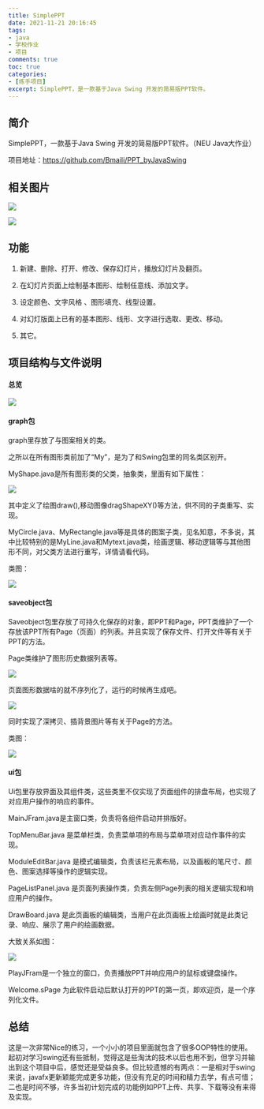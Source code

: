```yaml
---
title: SimplePPT
date: 2021-11-21 20:16:45
tags:
- java
- 学校作业
- 项目
comments: true
toc: true
categories:
- [练手项目]
excerpt: SimplePPT，是一款基于Java Swing 开发的简易版PPT软件。
---
```


## 简介

SimplePPT，一款基于Java Swing 开发的简易版PPT软件。（NEU Java大作业）

项目地址：https://github.com/Bmaili/PPT_byJavaSwing



## 相关图片

![](http://bmalimarkdown.oss-cn-beijing.aliyuncs.com/img/IqMFsI.md.png)



![](http://bmalimarkdown.oss-cn-beijing.aliyuncs.com/img/image-20220301185743268.png)



## 功能

1.  新建、删除、打开、修改、保存幻灯片，播放幻灯片及翻页。

2.  在幻灯片页面上绘制基本图形、绘制任意线、添加文字。

3. 设定颜色、文字风格 、图形填充、线型设置。

4. 对幻灯版面上已有的基本图形、线形、文字进行选取、更改、移动。

5. 其它。

   

## 项目结构与文件说明

#### 总览

![](http://bmalimarkdown.oss-cn-beijing.aliyuncs.com/img/image-20220301190253235.png)



#### graph包

graph里存放了与图案相关的类。

之所以在所有图形类前加了“My”，是为了和Swing包里的同名类区别开。

MyShape.java是所有图形类的父类，抽象类，里面有如下属性：

![](http://bmalimarkdown.oss-cn-beijing.aliyuncs.com/img/clip_image002.jpg)

其中定义了绘图draw(),移动图像dragShapeXY()等方法，供不同的子类重写、实现。



MyCircle.java、MyRectangle.java等是具体的图案子类，见名知意，不多说，其中比较特别的是MyLine.java和Mytext.java类，绘画逻辑、移动逻辑等与其他图形不同，对父类方法进行重写，详情请看代码。

类图：

![](http://bmalimarkdown.oss-cn-beijing.aliyuncs.com/img/clip_image004.jpg)

 

#### saveobject包

Saveobject包里存放了可持久化保存的对象，即PPT和Page，PPT类维护了一个存放该PPT所有Page（页面）的列表。并且实现了保存文件、打开文件等有关于PPT的方法。

Page类维护了图形历史数据列表等。

![](http://bmalimarkdown.oss-cn-beijing.aliyuncs.com/img/clip_image006.jpg)

页面图形数据啥的就不序列化了，运行的时候再生成吧。

![](http://bmalimarkdown.oss-cn-beijing.aliyuncs.com/img/clip_image008.jpg)

同时实现了深拷贝、插背景图片等有关于Page的方法。

类图：

![](http://bmalimarkdown.oss-cn-beijing.aliyuncs.com/img/clip_image010.jpg)

 

#### ui包

Ui包里存放界面及其组件类，这些类里不仅实现了页面组件的排盘布局，也实现了对应用户操作的响应的事件。

MainJFram.java是主窗口类，负责将各组件启动并排版好。

TopMenuBar.java 是菜单栏类，负责菜单项的布局与菜单项对应动作事件的实现。

ModuleEditBar.java 是模式编辑类，负责该栏元素布局，以及画板的笔尺寸、颜色、图案选择等操作的逻辑实现。

PageListPanel.java 是页面列表操作类，负责左侧Page列表的相关逻辑实现和响应用户的操作。

DrawBoard.java 是此页画板的编辑类，当用户在此页画板上绘画时就是此类记录、响应、展示了用户的绘画数据。

大致关系如图：



![](http://bmalimarkdown.oss-cn-beijing.aliyuncs.com/img/image-20220301200737371.png)

 

PlayJFram是一个独立的窗口，负责播放PPT并响应用户的鼠标或键盘操作。

Welcome.sPage 为此软件启动后默认打开的PPT的第一页，即欢迎页，是一个序列化文件。

 


## 总结

这是一次非常Nice的练习，一个小小的项目里面就包含了很多OOP特性的使用。起初对学习swing还有些抵制，觉得这是些淘汰的技术以后也用不到，但学习并输出到这个项目中后，感觉还是受益良多。但比较遗憾的有两点：一是相对于swing来说，javafx更新颖能完成更多功能，但没有充足的时间和精力去学，有点可惜；二也是时间不够，许多当初计划完成的功能例如PPT上传、共享、下载等没有来得及实现。
